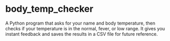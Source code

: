 # body_temp_checker
A Python program that asks for your name and body temperature, then checks if your temperature is in the normal, fever, or low range. It gives you instant feedback and saves the results in a CSV file for future reference.
